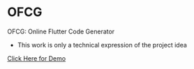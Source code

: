 # OFCG
OFCG: Online Flutter Code Generator

* This work is only a technical expression of the project idea

<a href="https://sujanavan.github.io/ofcg" >Click Here for Demo</a>
